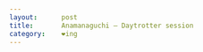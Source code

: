 ```yaml
---
layout:      post
title:       Anamanaguchi – Daytrotter session
category:    ❤ing
---
```


<div class="embed" data-url="http://soundcloud.com/lightfiction/sets/anamanaguchi-daytrotter/"></div>
